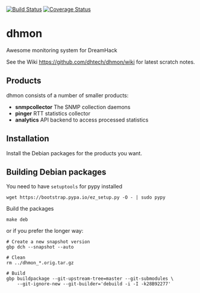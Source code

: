 [![Build Status](https://travis-ci.org/dhtech/dhmon.svg)](https://travis-ci.org/dhtech/dhmon)
[![Coverage Status](https://coveralls.io/repos/dhtech/dhmon/badge.svg)](https://coveralls.io/r/dhtech/dhmon)

dhmon
=====

Awesome monitoring system for DreamHack

See the Wiki https://github.com/dhtech/dhmon/wiki for latest scratch notes.

## Products

dhmon consists of a number of smaller products:

 - **snmpcollector** The SNMP collection daemons
 - **pinger** RTT statistics collector
 - **analytics** API backend to access processed statistics

## Installation

Install the Debian packages for the products you want.

## Building Debian packages

You need to have `setuptools` for pypy installed

    wget https://bootstrap.pypa.io/ez_setup.py -O - | sudo pypy

Build the packages

    make deb

or if you prefer the longer way:

    # Create a new snapshot version
    gbp dch --snapshot --auto
    
    # Clean
    rm ../dhmon_*.orig.tar.gz
    
    # Build
    gbp buildpackage --git-upstream-tree=master --git-submodules \
        --git-ignore-new --git-builder='debuild -i -I -k28B92277'

